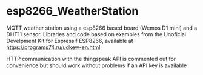 # esp8266_WeatherStation
MQTT weather station using a esp8266 based board (Wemos D1 mini) and a DHT11 sensor.
Libraries and code based on examples from the 
Unoficial Develpment Kit for Espressif ESP8266, available at https://programs74.ru/udkew-en.html

HTTP communication with the thingspeak API is commented out for convenience but should work without problems if an API key is available
